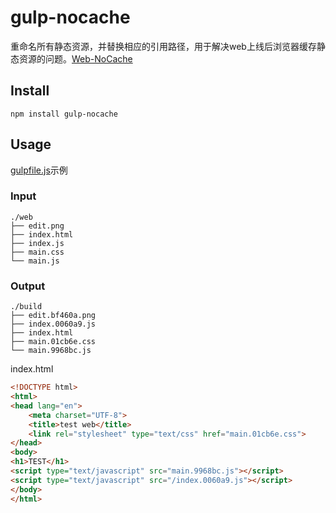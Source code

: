 # gulp-nocache

重命名所有静态资源，并替换相应的引用路径，用于解决web上线后浏览器缓存静态资源的问题。[Web-NoCache](https://github.com/Javey/nocache)

## Install

```
npm install gulp-nocache
```

## Usage

[gulpfile.js](https://github.com/Javey/gulp-nocache/blob/master/test/gulpfile.js)示例

### Input

```
./web
├── edit.png
├── index.html
├── index.js
├── main.css
└── main.js
```

### Output

```
./build
├── edit.bf460a.png
├── index.0060a9.js
├── index.html
├── main.01cb6e.css
└── main.9968bc.js
```

index.html

```html
<!DOCTYPE html>
<html>
<head lang="en">
    <meta charset="UTF-8">
    <title>test web</title>
    <link rel="stylesheet" type="text/css" href="main.01cb6e.css">
</head>
<body>
<h1>TEST</h1>
<script type="text/javascript" src="main.9968bc.js"></script>
<script type="text/javascript" src="/index.0060a9.js"></script>
</body>
</html>
```